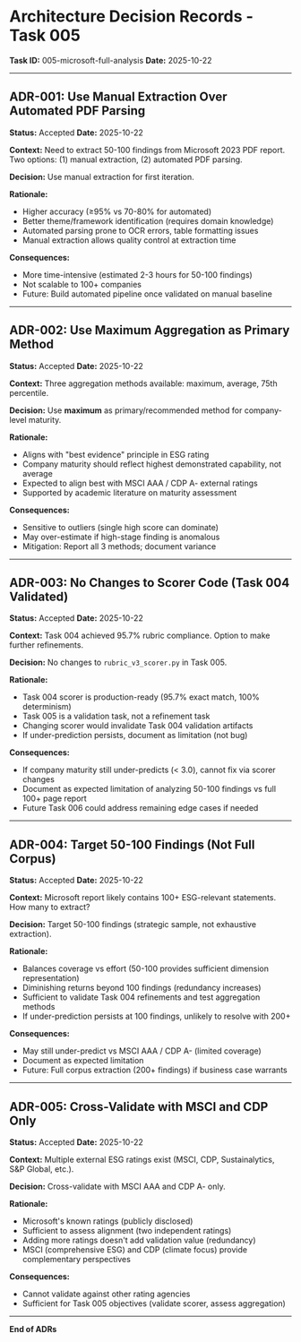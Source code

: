 # Architecture Decision Records - Task 005

**Task ID:** 005-microsoft-full-analysis
**Date:** 2025-10-22

---

## ADR-001: Use Manual Extraction Over Automated PDF Parsing

**Status:** Accepted
**Date:** 2025-10-22

**Context:** Need to extract 50-100 findings from Microsoft 2023 PDF report. Two options: (1) manual extraction, (2) automated PDF parsing.

**Decision:** Use manual extraction for first iteration.

**Rationale:**
- Higher accuracy (≥95% vs 70-80% for automated)
- Better theme/framework identification (requires domain knowledge)
- Automated parsing prone to OCR errors, table formatting issues
- Manual extraction allows quality control at extraction time

**Consequences:**
- More time-intensive (estimated 2-3 hours for 50-100 findings)
- Not scalable to 100+ companies
- Future: Build automated pipeline once validated on manual baseline

---

## ADR-002: Use Maximum Aggregation as Primary Method

**Status:** Accepted
**Date:** 2025-10-22

**Context:** Three aggregation methods available: maximum, average, 75th percentile.

**Decision:** Use **maximum** as primary/recommended method for company-level maturity.

**Rationale:**
- Aligns with "best evidence" principle in ESG rating
- Company maturity should reflect highest demonstrated capability, not average
- Expected to align best with MSCI AAA / CDP A- external ratings
- Supported by academic literature on maturity assessment

**Consequences:**
- Sensitive to outliers (single high score can dominate)
- May over-estimate if high-stage finding is anomalous
- Mitigation: Report all 3 methods; document variance

---

## ADR-003: No Changes to Scorer Code (Task 004 Validated)

**Status:** Accepted
**Date:** 2025-10-22

**Context:** Task 004 achieved 95.7% rubric compliance. Option to make further refinements.

**Decision:** No changes to `rubric_v3_scorer.py` in Task 005.

**Rationale:**
- Task 004 scorer is production-ready (95.7% exact match, 100% determinism)
- Task 005 is a validation task, not a refinement task
- Changing scorer would invalidate Task 004 validation artifacts
- If under-prediction persists, document as limitation (not bug)

**Consequences:**
- If company maturity still under-predicts (< 3.0), cannot fix via scorer changes
- Document as expected limitation of analyzing 50-100 findings vs full 100+ page report
- Future Task 006 could address remaining edge cases if needed

---

## ADR-004: Target 50-100 Findings (Not Full Corpus)

**Status:** Accepted
**Date:** 2025-10-22

**Context:** Microsoft report likely contains 100+ ESG-relevant statements. How many to extract?

**Decision:** Target 50-100 findings (strategic sample, not exhaustive extraction).

**Rationale:**
- Balances coverage vs effort (50-100 provides sufficient dimension representation)
- Diminishing returns beyond 100 findings (redundancy increases)
- Sufficient to validate Task 004 refinements and test aggregation methods
- If under-prediction persists at 100 findings, unlikely to resolve with 200+

**Consequences:**
- May still under-predict vs MSCI AAA / CDP A- (limited coverage)
- Document as expected limitation
- Future: Full corpus extraction (200+ findings) if business case warrants

---

## ADR-005: Cross-Validate with MSCI and CDP Only

**Status:** Accepted
**Date:** 2025-10-22

**Context:** Multiple external ESG ratings exist (MSCI, CDP, Sustainalytics, S&P Global, etc.).

**Decision:** Cross-validate with MSCI AAA and CDP A- only.

**Rationale:**
- Microsoft's known ratings (publicly disclosed)
- Sufficient to assess alignment (two independent ratings)
- Adding more ratings doesn't add validation value (redundancy)
- MSCI (comprehensive ESG) and CDP (climate focus) provide complementary perspectives

**Consequences:**
- Cannot validate against other rating agencies
- Sufficient for Task 005 objectives (validate scorer, assess aggregation)

---

**End of ADRs**
